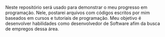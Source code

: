 Neste repositório será usado para demonstrar o meu progresso em programação. Nele, postarei arquivos com códigos escritos por mim baseados em cursos e tutoriais de programação. Meu objetivo é desenvolver habilidades como desenvolvedor de Software afim da busca de empregos dessa área.
